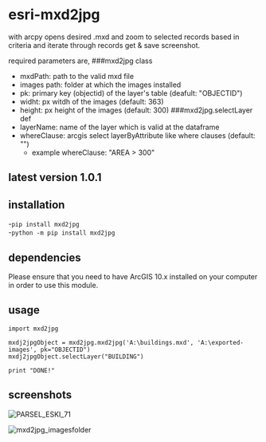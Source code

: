 # esri-mxd2jpg
with arcpy opens desired .mxd and zoom to selected records based in criteria and  iterate through records get &amp; save screenshot.

required parameters are,
###mxd2jpg class
* mxdPath: path to the valid mxd file
* images path: folder at which the images installed
* pk: primary key (objectid) of the layer's table (deafult: "OBJECTID")
* widht: px witdh of the images (default: 363)
* height: px height of the images (default: 300)
###mxd2jpg.selectLayer def
* layerName: name of the layer which is valid at the dataframe
* whereClause: arcgis select layerByAttribute like where clauses (default: "")
  * example whereClause: "AREA > 300"

## latest version 1.0.1

## installation
-```pip install mxd2jpg``` <br>
-```python -m pip install mxd2jpg ```

## dependencies
Please ensure that you need to have ArcGIS 10.x installed on your computer in order to use this module.

## usage

```
import mxd2jpg

mxdj2jpgObject = mxd2jpg.mxd2jpg('A:\buildings.mxd', 'A:\exported-images', pk="OBJECTID")
mxdj2jpgObject.selectLayer("BUILDING")

print "DONE!"
```
## screenshots
<a><img src="https://image.ibb.co/mzSGZK/PARSEL_ESKI_71.jpg" alt="PARSEL_ESKI_71" border="0"></a><br>

<a><img src="https://preview.ibb.co/cvb4Mz/mxd2jpg_imagesfolder.jpg" alt="mxd2jpg_imagesfolder" border="0"></a>
